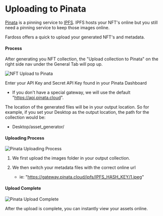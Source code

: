 # Uploading to Pinata

[Pinata](https://pinata.cloud/) is a pinning service to [IPFS](https://ipfs.io/). IPFS hosts your NFT's online but you still need a pinning service to keep those images online.

Fardoss offers a quick to upload your generated NFT's and metadata.



#### Process

After generating you NFT collection, the "Upload collection to Pinata" on the right side nav under the General Tab will pop up.

![NFT Upload to Pinata](https://s3.amazonaws.com/cdn.fardoss.com/docs_content/Upload%20to%20Pinata.png)



Enter your API Key and Secret API Key found in your Pinata Dashboard

- If you don't have a special gateway, we will use the default "https://api.pinata.cloud".



The location of the generated files will be in your output location. So for example, if you set your Desktop as the output location, the path for the collection would be:

- Desktop/asset_generator/



#### Uploading Process

![Pinata Uploading Process](https://s3.amazonaws.com/cdn.fardoss.com/docs_content/Upload%20to%20Pinata%20Process.png)

1. We first upload the images folder in your output collection. 

2. We then switch your metadata files with the correct online url
   
   - ie: "https://gateway.pinata.cloud/ipfs/IPFS_HASH_KEY/1.jpeg"



#### Upload Complete

![Pinata Upload Complete](https://s3.amazonaws.com/cdn.fardoss.com/docs_content/Upload%20to%20Pinata%20Process%20Complete.png)

After the upload is complete, you can instantly view your assets online.






